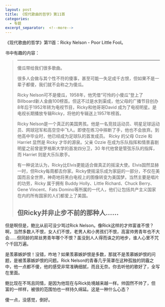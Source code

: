 ```yaml
---
layout: post
title: 《现代歌曲的哲学》第11首
categories:
  - 专题
excerpt_separator:  <!--more-->
---
```

<!--more-->
《现代歌曲的哲学》第11首：Ricky Nelson - Poor Little Fool。

书中有趣的内容：
> ----------------------------------------------
> 傻瓜带给我们很多歌曲。
>
> 很多人会做与其个性不符的傻事，甚至可能一失足成千古恨，但如果不是一辈子都傻，我们就不会称之为傻瓜。
>
> Ricky Nelson可不是傻瓜，1958年，他凭借“可怜的小傻瓜”登上了Billboard新人金曲100榜首。但这不过是水到渠成，他父母的广播节目创办8年后于1952年转为电视节目，Ricky和他哥哥David 成为了电视明星。是电视长期播放专辑Ricky，将他的专辑送上1957年榜首。
>
> Ricky Nelson是一个真正的美国男孩。他是一名竞技运动员、明星足球运动员、网球冠军和高空空中飞人。即使在练习中摔断了手，他也不会放弃。到他高中毕业时，他已经成为足球队的首发成员。
> Ricky 的父母 Ozzie 和 Harriet 显然是 Ricky 才华的源泉。父亲 Ozzie 在成为乐队指挥和情景喜剧明星之前曾是罗格斯大学的首发四分卫，30 年代他曾是管弦乐队的指挥，而 Harriet 则是大乐队歌手。
>
> 有一种说法认为，Ricky比Elvis更能适合做真正的摇滚大使。Elvis固然显赫一时，但Ricky每周都去你家。Ricky使摇滚乐成为家庭的一部分，不仅在美国而且全世界，神奇地将黑白电视上的图像转变为美国梦。当然主要是唱片的功劳，Ricky 属于拥有 Buddy Holly、Little Richard、Chuck Berry、Gene Vincent、Fats Domino等所属的一代人，他们让包括共产主义国家在内的所有国家的人们都爱上了美国。
>
> 但Ricky并非止步不前的那种人……
> ----------------------------------------------

但是啊但是，鲍比从前可没少骂过Rick Nelson。像Rick这样的才帅富谁不恨？啊，当然多数人不恨，女人们不恨，老男人和小男孩们不恨，高富帅男青年也不大会……但同龄的屌丝男青年哪个不恨？虽没到人人得而诛之的地步，谁人心里不咒个千回万遍。

是羡慕嫉妒恨！没错，咋地？如果羡慕嫉妒恨是多数，那就不是羡慕嫉妒恨的问题，是被羡慕嫉妒恨的问题。Rick Nelson的青春几乎笼罩在这种孤独的阴霾之中，他一点都不傻，他的感受非常准确细腻，而且无奈。你去听他的歌好了，全写在里面。

鲍比现在不骂且同情，是因为他现在与Rick处境越来越一样。帅固然不帅了，但富的一样样，被很的范围怕也一样持久绵延。这是一种什么心态？

傻一点，没感觉，倒好。
